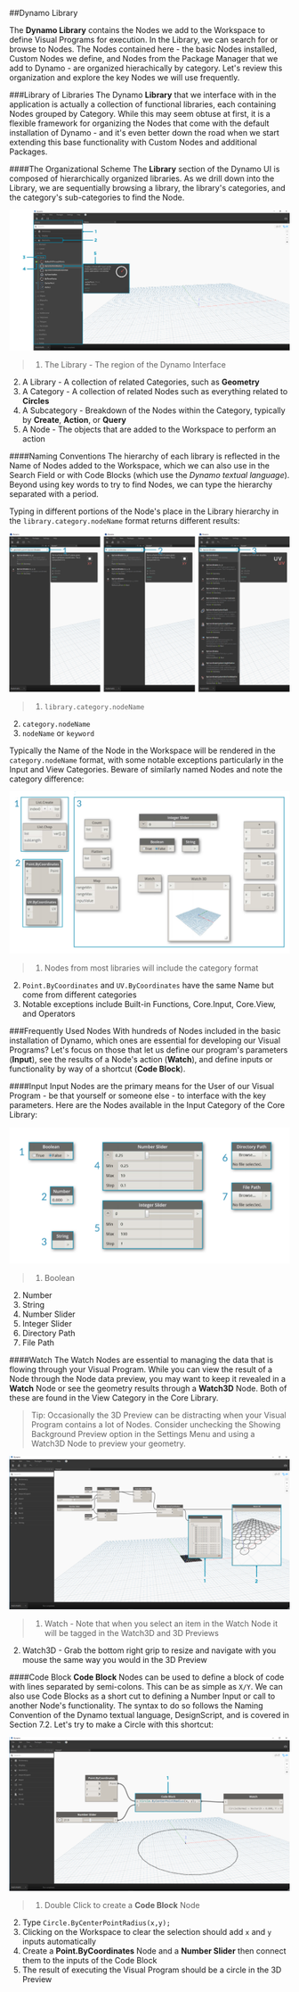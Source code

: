 ##Dynamo Library

The **Dynamo Library** contains the Nodes we add to the Workspace to define Visual Programs for execution. In the Library, we can search for or browse to Nodes. The Nodes contained here - the basic Nodes installed, Custom Nodes we define, and Nodes from the Package Manager that we add to Dynamo - are organized hierachically by category. Let's review this organization and explore the key Nodes we will use frequently.

###Library of Libraries
The Dynamo **Library** that we interface with in the application is actually a collection of functional libraries, each containing Nodes grouped by Category. While this may seem obtuse at first, it is a flexible framework for organizing the Nodes that come with the default installation of Dynamo - and it's even better down the road when we start extending this base functionality with Custom Nodes and additional Packages.

####The Organizational Scheme
The **Library** section of the Dynamo UI is composed of hierarchically organized libraries. As we drill down into the Library, we are sequentially browsing a library, the library's categories, and the category's sub-categories to find the Node.

![Library Hierarchy](images/3-3/00-LibraryBrowsing.png)

> 1. The Library - The region of the Dynamo Interface
2. A Library - A collection of related Categories, such as **Geometry**
3. A Category - A collection of related Nodes such as everything related to **Circles**
4. A Subcategory - Breakdown of the Nodes within the Category, typically by **Create**, **Action**, or **Query**
5. A Node - The objects that are added to the Workspace to perform an action

####Naming Conventions
The hierarchy of each library is reflected in the Name of Nodes added to the Workspace, which we can also use in the Search Field or with Code Blocks (which use the *Dynamo textual language*). Beyond using key words to try to find Nodes, we can type the hierarchy separated with a period.

Typing in different portions of the Node's place in the Library hierarchy in the ```library.category.nodeName``` format returns different results:

![Searching the Library - create from three "naming" pngs](images/3-3/01-LibrarySearching.png)

> 1. ```library.category.nodeName```
2. ```category.nodeName```
3. ```nodeName``` or ```keyword```

Typically the Name of the Node in the Workspace will be rendered in the ```category.nodeName``` format, with some notable exceptions particularly in the Input and View Categories. Beware of similarly named Nodes and note the category difference:

![Node Names](images/3-3/02-NodeNames.png)

> 1. Nodes from most libraries will include the category format
2. ```Point.ByCoordinates``` and ```UV.ByCoordinates``` have the same Name but come from different categories
3. Notable exceptions include Built-in Functions, Core.Input, Core.View, and Operators

###Frequently Used Nodes
With hundreds of Nodes included in the basic installation of Dynamo, which ones are essential for developing our Visual Programs? Let's focus on those that let us define our program's parameters (**Input**), see the results of a Node's action (**Watch**), and define inputs or functionality by way of a shortcut (**Code Block**).

####Input
Input Nodes are the primary means for the User of our Visual Program - be that yourself or someone else - to interface with the key parameters. Here are the Nodes available in the Input Category of the Core Library:

![Input Nodes](images/3-3/03-InputNodes.png)
> 1. Boolean
2. Number
3. String
4. Number Slider
5. Integer Slider
6. Directory Path
7. File Path

####Watch
The Watch Nodes are essential to managing the data that is flowing through your Visual Program. While you can view the result of a Node through the Node data preview, you may want to keep it revealed in a **Watch** Node or see the geometry results through a **Watch3D** Node. Both of these are found in the View Category in the Core Library.

> Tip: Occasionally the 3D Preview can be distracting when your Visual Program contains a lot of Nodes. Consider unchecking the Showing Background Preview option in the Settings Menu and using a Watch3D Node to preview your geometry.

![Watch and Watch3D](images/3-3/04-WatchNodes.png)

> 1. Watch - Note that when you select an item in the Watch Node it will be tagged in the Watch3D and 3D Previews
2. Watch3D - Grab the bottom right grip to resize and navigate with you mouse the same way you would in the 3D Preview

####Code Block
**Code Block** Nodes can be used to define a block of code with lines separated by semi-colons. This can be as simple as ```X/Y```. We can also use Code Blocks as a short cut to defining a Number Input or call to another Node's functionality. The syntax to do so follows the Naming Convention of the Dynamo textual language, DesignScript, and is covered in Section 7.2. Let's try to make a Circle with this shortcut:

![Code Block Shortcut](images/3-3/05-CodeBlock.png)

>1. Double Click to create a **Code Block** Node
2. Type ```Circle.ByCenterPointRadius(x,y);```
3. Clicking on the Workspace to clear the selection should add ```x``` and ```y``` inputs automatically
4. Create a **Point.ByCoordinates** Node and a **Number Slider** then connect them to the inputs of the Code Block
5. The result of executing the Visual Program should be a circle in the 3D Preview
